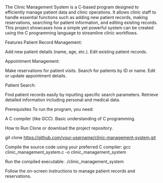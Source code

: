 The Clinic Management System
is a C-based program designed to efficiently manage patient data and clinic operations. It allows clinic staff to handle essential functions such as adding new patient records, making reservations, searching for patient information, and editing existing records. This project showcases how a simple yet powerful system can be created using the C programming language to streamline clinic workflows.

Features Patient Record Management:

Add new patient details (name, age, etc.). Edit existing patient records.

Appointment Management:

Make reservations for patient visits. Search for patients by ID or name. Edit or update appointment details.

Patient Search:

Find patient records easily by inputting specific search parameters. Retrieve detailed information including personal and medical data.

Prerequisites To run the program, you need:

A C compiler (like GCC). Basic understanding of C programming.

How to Run Clone or download the project repository.

git clone https://github.com/your-username/clinic-management-system.git

Compile the source code using your preferred C compiler: gcc clinic_management_system.c -o clinic_management_system

Run the compiled executable: ./clinic_management_system

Follow the on-screen instructions to manage patient records and reservations.

